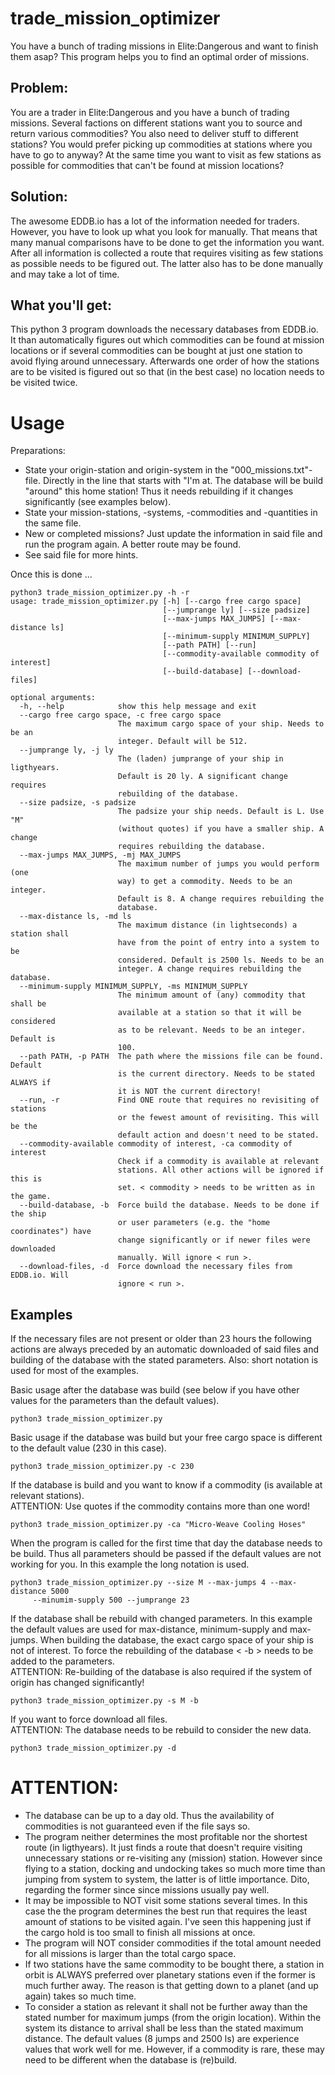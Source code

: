 # trade_mission_optimizer
You have a bunch of trading missions in Elite:Dangerous and want to finish them asap? This program helps you to find an optimal order of missions.

## Problem:
You are a trader in Elite:Dangerous and you have a bunch of trading missions. Several factions on different stations want you to source and return various commodities? You also need to deliver stuff to different stations? You would prefer picking up commodities at stations where you have to go to anyway? At the same time you want to visit as few stations as possible for commodities that can't be found at mission locations?

## Solution:
The awesome EDDB.io has a lot of the information needed for traders. However, you have to look up what you look for manually. That means that many manual comparisons have to be done to get the information you want. After all information is collected a route that requires visiting as few stations as possible needs to be figured out. The latter also has to be done manually and may take a lot of time. 

## What you'll get:
This python 3 program downloads the necessary databases from EDDB.io. It than automatically figures out which commodities can be found at mission locations or if several commodities can be bought at just one station to avoid flying around unnecessary. Afterwards one order of how the stations are to be visited is figured out so that (in the best case) no location needs to be visited twice.

# Usage
Preparations:
- State your origin-station and origin-system in the "000_missions.txt"-file. Directly in the line that starts with "I'm at. The database will be build "around" this home station! Thus it needs rebuilding if it changes significantly (see examples below). 
- State your mission-stations, -systems, -commodities and -quantities in the same file.
- New or completed missions? Just update the information in said file and run the program again. A better route may be found.
- See said file for more hints.

Once this is done …
```
python3 trade_mission_optimizer.py -h -r
usage: trade_mission_optimizer.py [-h] [--cargo free cargo space]
                                  [--jumprange ly] [--size padsize]
                                  [--max-jumps MAX_JUMPS] [--max-distance ls]
                                  [--minimum-supply MINIMUM_SUPPLY]
                                  [--path PATH] [--run]
                                  [--commodity-available commodity of interest]
                                  [--build-database] [--download-files]

optional arguments:
  -h, --help            show this help message and exit
  --cargo free cargo space, -c free cargo space
                        The maximum cargo space of your ship. Needs to be an
                        integer. Default will be 512.
  --jumprange ly, -j ly
                        The (laden) jumprange of your ship in ligthyears.
                        Default is 20 ly. A significant change requires
                        rebuilding of the database.
  --size padsize, -s padsize
                        The padsize your ship needs. Default is L. Use "M"
                        (without quotes) if you have a smaller ship. A change
                        requires rebuilding the database.
  --max-jumps MAX_JUMPS, -mj MAX_JUMPS
                        The maximum number of jumps you would perform (one
                        way) to get a commodity. Needs to be an integer.
                        Default is 8. A change requires rebuilding the
                        database.
  --max-distance ls, -md ls
                        The maximum distance (in lightseconds) a station shall
                        have from the point of entry into a system to be
                        considered. Default is 2500 ls. Needs to be an
                        integer. A change requires rebuilding the database.
  --minimum-supply MINIMUM_SUPPLY, -ms MINIMUM_SUPPLY
                        The minimum amount of (any) commodity that shall be
                        available at a station so that it will be considered
                        as to be relevant. Needs to be an integer. Default is
                        100.
  --path PATH, -p PATH  The path where the missions file can be found. Default
                        is the current directory. Needs to be stated ALWAYS if
                        it is NOT the current directory!
  --run, -r             Find ONE route that requires no revisiting of stations
                        or the fewest amount of revisiting. This will be the
                        default action and doesn't need to be stated.
  --commodity-available commodity of interest, -ca commodity of interest
                        Check if a commodity is available at relevant
                        stations. All other actions will be ignored if this is
                        set. < commodity > needs to be written as in the game.
  --build-database, -b  Force build the database. Needs to be done if the ship
                        or user parameters (e.g. the "home coordinates") have
                        change significantly or if newer files were downloaded
                        manually. Will ignore < run >.
  --download-files, -d  Force download the necessary files from EDDB.io. Will
                        ignore < run >.
```

## Examples
If the necessary files are not present or older than 23 hours the following actions are always preceded by an automatic downloaded of said files and building of the database with the stated parameters. 
Also: short notation is used for most of the examples.

Basic usage after the database was build (see below if you have other values for the parameters than the default values).

    python3 trade_mission_optimizer.py

Basic usage if the database was build but your free cargo space is different to the default value (230 in this case).

    python3 trade_mission_optimizer.py -c 230

If the database is build and you want to know if a commodity (is available at relevant stations).  
ATTENTION: Use quotes if the commodity contains more than one word!    

    python3 trade_mission_optimizer.py -ca "Micro-Weave Cooling Hoses"

When the program is called for the first time that day the database needs to be build. Thus all parameters should be passed if the default values are not working for you. In this example the long notation is used.

    python3 trade_mission_optimizer.py --size M --max-jumps 4 --max-distance 5000
         --minumim-supply 500 --jumprange 23

If the database shall be rebuild with changed parameters. In this example the default values are used for max-distance, minimum-supply and max-jumps. When building the database, the exact cargo space of your ship is not of interest. To force the rebuilding of the database < -b > needs to be added to the parameters.  
ATTENTION: Re-building of the database is also required if the system of origin has changed significantly!

    python3 trade_mission_optimizer.py -s M -b

If you want to force download all files.  
ATTENTION: The database needs to be rebuild to consider the new data.

    python3 trade_mission_optimizer.py -d

# ATTENTION:
- The database can be up to a day old. Thus the availability of commodities is not guaranteed even if the file says so.
- The program neither determines the most profitable nor the shortest route (in ligthyears). It just finds a route that doesn't require visiting unnecessary stations or re-visiting any (mission) station. However since flying to a station, docking and undocking takes so much more time than jumping from system to system, the latter is of little importance. Dito, regarding the former since since missions usually pay well.
- It may be impossible to NOT visit some stations several times. In this case the the program determines the best run that requires the least amount of stations to be visited again. I've seen this happening just if the cargo hold is too small to finish all missions at once.
- The program will NOT consider commodities if the total amount needed for all missions is larger than the total cargo space.
- If two stations have the same commodity to be bought there, a station in orbit is ALWAYS preferred over planetary stations even if the former is much further away. The reason is that getting down to a planet (and up again) takes so much time.
- To consider a station as relevant it shall not be further away than the stated number for maximum jumps (from the origin location). Within the system its distance to arrival shall be less than the stated maximum distance. The default values (8 jumps and 2500 ls) are experience values that work well for me. However, if a commodity is rare, these may need to be different when the database is (re)build.
